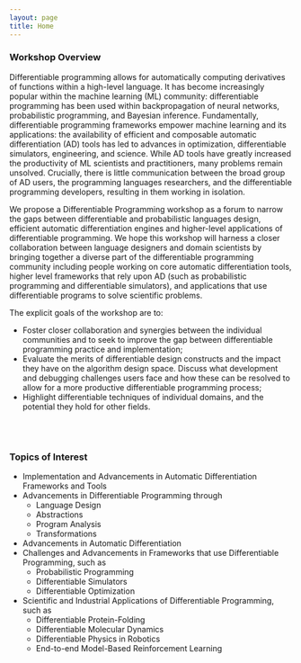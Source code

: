 ```yaml
---
layout: page
title: Home
---
```


### Workshop Overview

Differentiable programming allows for automatically computing derivatives of functions within a high-level language. It has become increasingly popular within the machine learning (ML) community: differentiable programming has been used within backpropagation of neural networks, probabilistic programming, and Bayesian inference. Fundamentally, differentiable programming frameworks empower machine learning and its applications: the availability of efficient and composable automatic differentiation (AD) tools has led to advances in optimization, differentiable simulators, engineering, and science. While AD tools have greatly increased the productivity of ML scientists and practitioners, many problems remain unsolved. Crucially, there is little communication between the broad group of AD users, the programming languages researchers, and the differentiable programming developers, resulting in them working in isolation.

We propose a Differentiable Programming workshop as a forum to narrow the gaps between differentiable and probabilistic languages design, efficient automatic differentiation engines and higher-level applications of differentiable programming. We hope this workshop will harness a closer collaboration between language designers and domain scientists by bringing together a diverse part of the differentiable programming community including people working on core automatic differentiation tools, higher level frameworks that rely upon AD (such as probabilistic programming and differentiable simulators), and applications that use differentiable programs to solve scientific problems.

The explicit goals of the workshop are to:
* Foster closer collaboration and synergies between the individual communities and to seek to improve the gap between differentiable programming practice and implementation;
* Evaluate the merits of differentiable design constructs and the impact they have on the algorithm design space. Discuss what development and debugging challenges users face and how these can be resolved to allow for a more productive differentiable programming process;
* Highlight differentiable techniques of individual domains, and the potential they hold for other fields.

<br/><br/>

### Topics of Interest

* Implementation and Advancements in Automatic Differentiation Frameworks and Tools
* Advancements in Differentiable Programming through
  * Language Design
  * Abstractions
  * Program Analysis
  * Transformations
* Advancements in Automatic Differentiation
* Challenges and Advancements in Frameworks that use Differentiable Programming, such as
  * Probabilistic Programming
  * Differentiable Simulators
  * Differentiable Optimization
* Scientific and Industrial Applications of Differentiable Programming, such as
  * Differentiable Protein-Folding
  * Differentiable Molecular Dynamics
  * Differentiable Physics in Robotics
  * End-to-end Model-Based Reinforcement Learning
